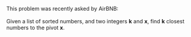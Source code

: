 This problem was recently asked by AirBNB:
<br><br>
Given a list of sorted numbers, and two integers <b>k</b> and <b>x</b>, find <b>k</b> closest numbers to the pivot <b>x</b>.
